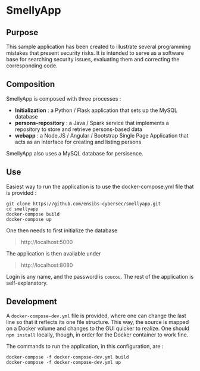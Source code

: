 # SmellyApp

## Purpose ##

This sample application has been created to illustrate several programming mistakes that present security risks. It is intended to serve as a software base for searching security issues, evaluating them and correcting the corresponding code.

## Composition ##

SmellyApp is composed with three processes :

- **Initialization** : a Python / Flask application that sets up the MySQL database
- **persons-repository** : a Java / Spark service that implements a repository to store and retrieve persons-based data
- **webapp** : a Node.JS / Angular / Bootstrap Single Page Application that acts as an interface for creating and listing persons

SmellyApp also uses a MySQL database for persisence.

## Use ##

Easiest way to run the application is to use the docker-compose.yml file that is provided :

    git clone https://github.com/ensibs-cybersec/smellyapp.git
    cd smellyapp
    docker-compose build
    docker-compose up

One then needs to first initialize the database
> http://localhost:5000

The application is then available under 
> http://localhost:8080

Login is any name, and the password is `coucou`. The rest of the application is self-explanatory.

## Development ##

A `docker-compose-dev.yml` file is provided, where one can change the last line so that it reflects its one file structure. This way, the source is mapped on a Docker volume and changes to the GUI quicker to realize. One should `npm install` locally, though, in order for the Docker container to work fine.

The commands to run the application, in this configuration, are :

    docker-compose -f docker-compose-dev.yml build
    docker-compose -f docker-compose-dev.yml up